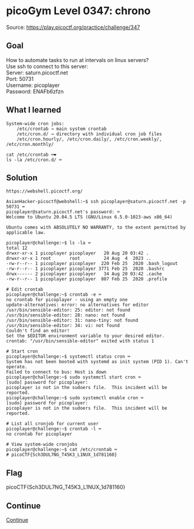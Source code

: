 # picoGym Level 0347: chrono
Source: https://play.picoctf.org/practice/challenge/347

## Goal
How to automate tasks to run at intervals on linux servers?<br>
Use ssh to connect to this server:<br>
Server: saturn.picoctf.net<br>
Port: 50731<br>
Username: picoplayer<br>
Password: ENAFb6zfzn

## What I learned
```
System-wide cron jobs:
    /etc/crontab → main system crontab
    /etc/cron.d/ → directory with individual cron job files
    /etc/cron.hourly/, /etc/cron.daily/, /etc/cron.weekly/, /etc/cron.monthly/

cat /etc/crontab ⌨️❤️
ls -la /etc/cron.d/ ⌨️
```

## Solution
```
https://webshell.picoctf.org/

AsianHacker-picoctf@webshell:~$ ssh picoplayer@saturn.picoctf.net -p 50731 ⌨️
picoplayer@saturn.picoctf.net's password: ⌨️
Welcome to Ubuntu 20.04.5 LTS (GNU/Linux 6.5.0-1023-aws x86_64)

Ubuntu comes with ABSOLUTELY NO WARRANTY, to the extent permitted by
applicable law.

picoplayer@challenge:~$ ls -la ⌨️
total 12
drwxr-xr-x 1 picoplayer picoplayer   20 Aug 20 03:42 .
drwxr-xr-x 1 root       root         24 Aug  4  2023 ..
-rw-r--r-- 1 picoplayer picoplayer  220 Feb 25  2020 .bash_logout
-rw-r--r-- 1 picoplayer picoplayer 3771 Feb 25  2020 .bashrc
drwx------ 2 picoplayer picoplayer   34 Aug 20 03:42 .cache
-rw-r--r-- 1 picoplayer picoplayer  807 Feb 25  2020 .profile

# Edit crontab
picoplayer@challenge:~$ crontab -e ⌨️
no crontab for picoplayer - using an empty one
update-alternatives: error: no alternatives for editor
/usr/bin/sensible-editor: 25: editor: not found
/usr/bin/sensible-editor: 28: nano: not found
/usr/bin/sensible-editor: 31: nano-tiny: not found
/usr/bin/sensible-editor: 34: vi: not found
Couldn't find an editor!
Set the $EDITOR environment variable to your desired editor.
crontab: "/usr/bin/sensible-editor" exited with status 1

# Start cron
picoplayer@challenge:~$ systemctl status cron ⌨️
System has not been booted with systemd as init system (PID 1). Can't operate.
Failed to connect to bus: Host is down
picoplayer@challenge:~$ sudo systemctl start cron ⌨️
[sudo] password for picoplayer: 
picoplayer is not in the sudoers file.  This incident will be reported.
picoplayer@challenge:~$ sudo systemctl enable cron ⌨️
[sudo] password for picoplayer: 
picoplayer is not in the sudoers file.  This incident will be reported.

# List all cronjob for current user
picoplayer@challenge:~$ crontab -l ⌨️
no crontab for picoplayer

# View system-wide cronjobs
picoplayer@challenge:~$ cat /etc/crontab ⌨️
# picoCTF{Sch3DUL7NG_T45K3_L1NUX_1d781160}
```

## Flag
picoCTF{Sch3DUL7NG_T45K3_L1NUX_1d781160}

## Continue
[Continue](./picoGym0091.md)